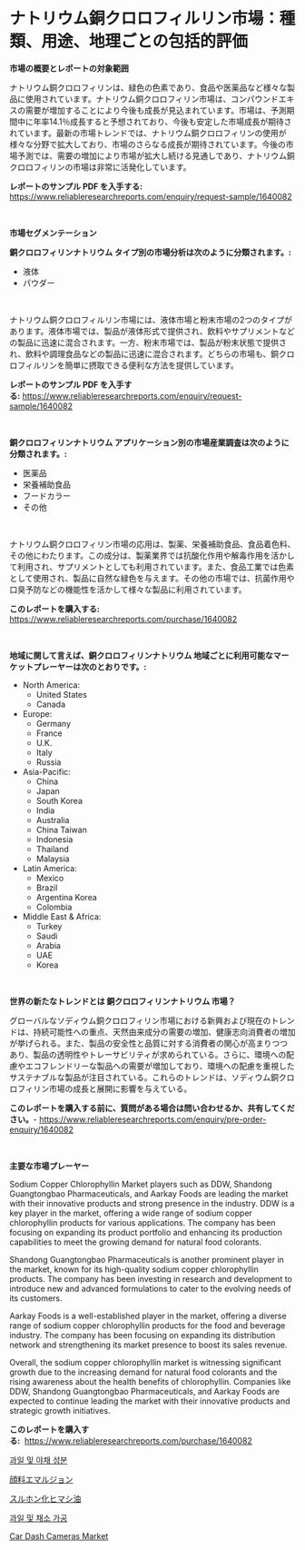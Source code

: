 <p><h1>ナトリウム銅クロロフィルリン市場：種類、用途、地理ごとの包括的評価</h1></p><p><strong>市場の概要とレポートの対象範囲</strong></p>
<p><p>ナトリウム銅クロロフィリンは、緑色の色素であり、食品や医薬品など様々な製品に使用されています。ナトリウム銅クロロフィリン市場は、コンパウンドエキスの需要が増加することにより今後も成長が見込まれています。市場は、予測期間中に年率14.1％成長すると予想されており、今後も安定した市場成長が期待されています。最新の市場トレンドでは、ナトリウム銅クロロフィリンの使用が様々な分野で拡大しており、市場のさらなる成長が期待されています。今後の市場予測では、需要の増加により市場が拡大し続ける見通しであり、ナトリウム銅クロロフィリンの市場は非常に活発化しています。</p></p>
<p><strong>レポートのサンプル PDF を入手する:</strong> <a href="https://www.reliableresearchreports.com/enquiry/request-sample/1640082">https://www.reliableresearchreports.com/enquiry/request-sample/1640082</a></p>
<p>&nbsp;</p>
<p><strong>市場セグメンテーション</strong></p>
<p><strong>銅クロロフィリンナトリウム タイプ別の市場分析は次のように分類されます。:</strong></p>
<p><ul><li>液体</li><li>パウダー</li></ul></p>
<p>&nbsp;</p>
<p><p>ナトリウム銅クロロフィルリン市場には、液体市場と粉末市場の2つのタイプがあります。液体市場では、製品が液体形式で提供され、飲料やサプリメントなどの製品に迅速に混合されます。一方、粉末市場では、製品が粉末状態で提供され、飲料や調理食品などの製品に迅速に混合されます。どちらの市場も、銅クロロフィルリンを簡単に摂取できる便利な方法を提供しています。</p></p>
<p><strong>レポートのサンプル PDF を入手する:</strong>&nbsp;<a href="https://www.reliableresearchreports.com/enquiry/request-sample/1640082">https://www.reliableresearchreports.com/enquiry/request-sample/1640082</a></p>
<p>&nbsp;</p>
<p><strong> 銅クロロフィリンナトリウム アプリケーション別の市場産業調査は次のように分類されます。:</strong></p>
<p><ul><li>医薬品</li><li>栄養補助食品</li><li>フードカラー</li><li>その他</li></ul></p>
<p>&nbsp;</p>
<p><p>ナトリウム銅クロロフィリン市場の応用は、製薬、栄養補助食品、食品着色料、その他にわたります。この成分は、製薬業界では抗酸化作用や解毒作用を活かして利用され、サプリメントとしても利用されています。また、食品工業では色素として使用され、製品に自然な緑色を与えます。その他の市場では、抗菌作用や口臭予防などの機能性を活かして様々な製品に利用されています。</p></p>
<p><strong>このレポートを購入する:</strong>&nbsp; <a href="https://www.reliableresearchreports.com/purchase/1640082">https://www.reliableresearchreports.com/purchase/1640082</a></p>
<p>&nbsp;</p>
<p><strong>地域に関して言えば、銅クロロフィリンナトリウム 地域ごとに利用可能なマーケットプレーヤーは次のとおりです。:</strong></p>
<p><ul>
    <li>
        North America:
        <ul>
            <li>United States</li>
            <li>Canada</li>
        </ul>
    </li>
    <li>
        Europe:
        <ul>
            <li>Germany</li>
            <li>France</li>
            <li>U.K.</li>
            <li>Italy</li>
            <li>Russia</li>
        </ul>
    </li>
    <li>
        Asia-Pacific:
        <ul>
            <li>China</li>
            <li>Japan</li>
            <li>South Korea</li>
            <li>India</li>
            <li>Australia</li>
            <li>China Taiwan</li>
            <li>Indonesia</li>
            <li>Thailand</li>
            <li>Malaysia</li>
        </ul>
    </li>
    <li>
        Latin America:
        <ul>
            <li>Mexico</li>
            <li>Brazil</li>
            <li>Argentina Korea</li>
            <li>Colombia</li>
        </ul>
    </li>
    <li>
        Middle East & Africa:
        <ul>
            <li>Turkey</li>
            <li>Saudi</li>
            <li>Arabia</li>
            <li>UAE</li>
            <li>Korea</li>
        </ul>
    </li>
    </ul></p>
<p>&nbsp;</p>
<p><strong>世界の新たなトレンドとは 銅クロロフィリンナトリウム 市場？</strong></p>
<p><p>グローバルなソディウム銅クロロフィリン市場における新興および現在のトレンドは、持続可能性への重点、天然由来成分の需要の増加、健康志向消費者の増加が挙げられる。また、製品の安全性と品質に対する消費者の関心が高まりつつあり、製品の透明性やトレーサビリティが求められている。さらに、環境への配慮やエコフレンドリーな製品への需要が増加しており、環境への配慮を重視したサステナブルな製品が注目されている。これらのトレンドは、ソディウム銅クロロフィリン市場の成長と展開に影響を与えている。</p></p>
<p><strong>このレポートを購入する前に、質問がある場合は問い合わせるか、共有してください。</strong>- <a href="https://www.reliableresearchreports.com/enquiry/pre-order-enquiry/1640082">https://www.reliableresearchreports.com/enquiry/pre-order-enquiry/1640082</a></p>
<p>&nbsp;</p>
<p><strong>主要な市場プレーヤー</strong></p>
<p><p>Sodium Copper Chlorophyllin Market players such as DDW, Shandong Guangtongbao Pharmaceuticals, and Aarkay Foods are leading the market with their innovative products and strong presence in the industry. DDW is a key player in the market, offering a wide range of sodium copper chlorophyllin products for various applications. The company has been focusing on expanding its product portfolio and enhancing its production capabilities to meet the growing demand for natural food colorants.</p><p>Shandong Guangtongbao Pharmaceuticals is another prominent player in the market, known for its high-quality sodium copper chlorophyllin products. The company has been investing in research and development to introduce new and advanced formulations to cater to the evolving needs of its customers.</p><p>Aarkay Foods is a well-established player in the market, offering a diverse range of sodium copper chlorophyllin products for the food and beverage industry. The company has been focusing on expanding its distribution network and strengthening its market presence to boost its sales revenue.</p><p>Overall, the sodium copper chlorophyllin market is witnessing significant growth due to the increasing demand for natural food colorants and the rising awareness about the health benefits of chlorophyllin. Companies like DDW, Shandong Guangtongbao Pharmaceuticals, and Aarkay Foods are expected to continue leading the market with their innovative products and strategic growth initiatives.</p></p>
<p><strong>このレポートを購入する:</strong>&nbsp;&nbsp;<a href="https://www.reliableresearchreports.com/purchase/1640082">https://www.reliableresearchreports.com/purchase/1640082</a></p>
<p><p><a href="https://github.com/oajzkywllm460/Market-Research-Report-List-1/blob/main/82394598775.md">과일 및 야채 성분</a></p><p><a href="https://github.com/ReganWisoky2023/Market-Research-Report-List-1/blob/main/93502499523.md">顔料エマルジョン</a></p><p><a href="https://github.com/cbigkbh02719/Market-Research-Report-List-1/blob/main/75991499522.md">スルホン化ヒマシ油</a></p><p><a href="https://github.com/vsr06p4p49/Market-Research-Report-List-1/blob/main/14223558776.md">과일 및 채소 가공</a></p><p><a href="https://issuu.com/reportprime-2/docs/car-dash-cameras-market-size-2030.pptx">Car Dash Cameras Market</a></p></p>